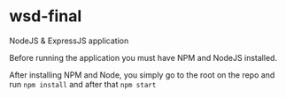 # wsd-final

NodeJS & ExpressJS application

Before running the application you must have NPM and NodeJS installed.

After installing NPM and Node, you simply go to the root on the repo and run `npm install` and after that `npm start`

